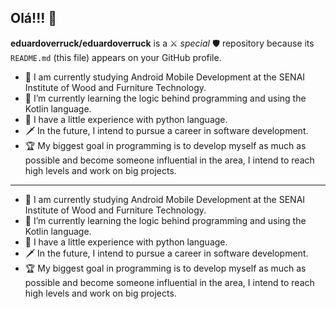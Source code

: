 ## Olá!!! 👋


**eduardoverruck/eduardoverruck** is a ⚔ _special_ 🛡 repository because its `README.md` (this file) appears on your GitHub profile.

- 🔭 I am currently studying Android Mobile Development at the SENAI Institute of Wood and Furniture Technology.
- 🌱 I’m currently learning the logic behind programming and using the Kotlin language.
- 🏹 I have a little experience with python language.
- 🗡 In the future, I intend to pursue a career in software development.
- 🏆 My biggest goal in programming is to develop myself as much as possible and become someone influential in the area, I intend to reach high levels and work on big projects.
--------------------------------
- 🔭 I am currently studying Android Mobile Development at the SENAI Institute of Wood and Furniture Technology.
- 🌱 I’m currently learning the logic behind programming and using the Kotlin language.
- 🏹 I have a little experience with python language.
- 🗡 In the future, I intend to pursue a career in software development.
- 🏆 My biggest goal in programming is to develop myself as much as possible and become someone influential in the area, I intend to reach high levels and work on big projects.


